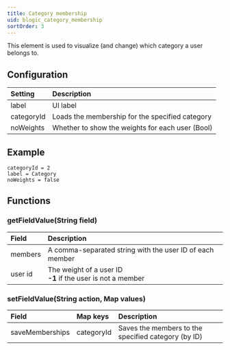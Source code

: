 ```yaml
---
title: Category membership
uid: blogic_category_membership
sortOrder: 3
---
```


This element is used to visualize (and change) which category a user belongs to.

## Configuration

| Setting    | Description                                      |
|:-----------|:-------------------------------------------------|
| label      | UI label                                         |
| categoryId | Loads the membership for the specified category  |
| noWeights  | Whether to show the weights for each user (Bool) |

## Example

```crmscript
categoryId = 2
label = Category
noWeights = false
```

## Functions

### getFieldValue(String field)

| Field   | Description                                                    |
|:--------|:---------------------------------------------------------------|
| members | A comma-separated string with the user ID of each member       |
| user id | The weight of a user ID<br/>**-1** if the user is not a member |

### setFieldValue(String action, Map values)

| Field           | Map keys   | Description                                         |
|:----------------|:-----------|:----------------------------------------------------|
| saveMemberships | categoryId | Saves the members to the specified category (by ID) |

